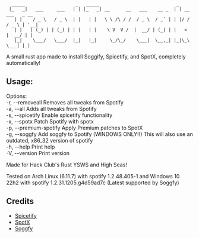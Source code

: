 ```
  _____                   _   _____                             _   
 |_   _|   ___     ___   | | |_   _| __      __   ___    __ _  | | __   ___   _ __   
   | |    / _ \   / _ \  | |   | |   \ \ /\ / /  / _ \  / _` | | |/ /  / _ \ | '__|   
   | |   | (_) | | (_) | | |   | |    \ V  V /  |  __/ | (_| | |   <  |  __/ | |   
   |_|    \___/   \___/  |_|   |_|     \_/\_/    \___|  \__,_| |_|\_\  \___| |_|   
```
A small rust app made to install Soggify, Spicetify, and SpotX, completely automatically!   
   
## Usage:
Options:   
  -r, --removeall        Removes all tweaks from Spotify   
  -a, --all              Adds all tweaks from Spotify   
  -s, --spicetify        Enable spicetify functionality   
  -x, --spotx            Patch Spotify with spotx   
  -p, --premium-spotify  Apply Premium patches to SpotX   
  -g, --soggfy           Add soggfy to Spotify (WINDOWS ONLY!!) This will also use an outdated, x86_32 version of spotify   
  -h, --help             Print help   
  -V, --version          Print version   

Made for Hack Club's Rust YSWS and High Seas!


Tested on Arch Linux (6.11.7) with spotify 1.2.48.405-1 
 and Windows 10 22h2 with spotify 1.2.31.1205.g4d59ad7c (Latest supported by Soggfy)



## Credits

- [Spicetify](https://spicetify.app/)
- [SpotX](https://github.com/SpotX-Official)
- [Soggfy](https://github.com/Rafiuth/Soggfy)

